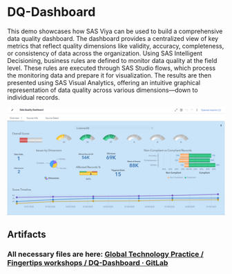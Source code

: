 # DQ-Dashboard
This demo showcases how SAS Viya can be used to build a comprehensive data quality dashboard. The dashboard provides a centralized view of key metrics that reflect quality dimensions like validity, accuracy, completeness, or consistency of data across the organization. Using SAS Intelligent Decisioning, business rules are defined to monitor data quality at the field level. These rules are executed through SAS Studio flows, which process the monitoring data and prepare it for visualization. The results are then presented using SAS Visual Analytics, offering an intuitive graphical representation of data quality across various dimensions—down to individual records.

![](./images/dq-dashboard.png)

## Artifacts
### All necessary files are here:  [Global Technology Practice / Fingertips workshops / DQ-Dashboard · GitLab](https://gitlab.sas.com/gtp/fingertips/dq-dashboard)
